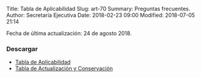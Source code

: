 Title: Tabla de Aplicabilidad
Slug: art-70
Summary: Preguntas frecuentes.
Author: Secretaría Ejecutiva
Date: 2018-02-23 09:00
Modified: 2018-07-05 21:14


Fecha de última actualización: 24 de agosto 2018.

### Descargar

* [Tabla de Aplicabilidad](tabla-de-aplicabilidad.pdf)
* [Tabla de Actualización y Conservación](tabla-de-actualizacion-y-conservacion-de-la-infomacion.pdf)
